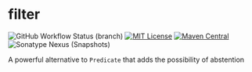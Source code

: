 # filter

![GitHub Workflow Status (branch)](https://img.shields.io/github/workflow/status/kimorio/filter/build/main) [![MIT License](https://img.shields.io/badge/license-MIT-blue)](license.txt) [![Maven Central](https://img.shields.io/maven-central/v/com.kimorio/filter?label=stable)](https://search.maven.org/search?q=g:com.kimorio%20AND%20a:filter) ![Sonatype Nexus (Snapshots)](https://img.shields.io/nexus/s/com.kimorio/filter?label=dev&server=https%3A%2F%2Fs01.oss.sonatype.org)

A powerful alternative to `Predicate` that adds the possibility of abstention
